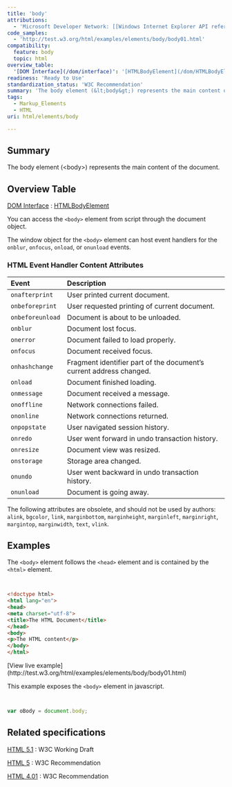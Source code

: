 ```yaml
---
title: 'body'
attributions:
  - 'Microsoft Developer Network: [[Windows Internet Explorer API reference](http://msdn.microsoft.com/en-us/library/ie/hh828809%28v=vs.85%29.aspx) Article]'
code_samples:
  - 'http://test.w3.org/html/examples/elements/body/body01.html'
compatibility:
  feature: body
  topic: html
overview_table:
  '[DOM Interface](/dom/interface)': '[HTMLBodyElement](/dom/HTMLBodyElement)'
readiness: 'Ready to Use'
standardization_status: 'W3C Recommendation'
summary: 'The body element (&lt;body&gt;) represents the main content of the document.'
tags:
  - Markup_Elements
  - HTML
uri: html/elements/body

---
```

## Summary

The body element (&lt;body&gt;) represents the main content of the document.

## Overview Table

[DOM Interface](/dom/interface)
:   [HTMLBodyElement](/dom/HTMLBodyElement)

You can access the `<body>` element from script through the document object.

The window object for the `<body>` element can host event handlers for the `onblur`, `onfocus`, `onload`, or `onunload` events.

### HTML Event Handler Content Attributes

|Event|Description|
|:----|:----------|
|`onafterprint`|User printed current document.|
|`onbeforeprint`|User requested printing of current document.|
|`onbeforeunload`|Document is about to be unloaded.|
|`onblur`|Document lost focus.|
|`onerror`|Document failed to load properly.|
|`onfocus`|Document received focus.|
|`onhashchange`|Fragment identifier part of the document’s current address changed.|
|`onload`|Document finished loading.|
|`onmessage`|Document received a message.|
|`onoffline`|Network connections failed.|
|`ononline`|Network connections returned.|
|`onpopstate`|User navigated session history.|
|`onredo`|User went forward in undo transaction history.|
|`onresize`|Document view was resized.|
|`onstorage`|Storage area changed.|
|`onundo`|User went backward in undo transaction history.|
|`onunload`|Document is going away.|

The following attributes are obsolete, and should not be used by authors: `alink`, `bgcolor`, `link`, `marginbottom`, `marginheight`, `marginleft`, `marginright`, `margintop`, `marginwidth`, `text`, `vlink`.

## Examples

The `<body>` element follows the `<head>` element and is contained by the `<html>` element.

``` html


<!doctype html>
<html lang="en">
<head>
<meta charset="utf-8">
<title>The HTML Document</title>
</head>
<body>
<p>The HTML content</p>
</body>
</html>
```

</pre>
[View live example](http://test.w3.org/html/examples/elements/body/body01.html)

This example exposes the `<body>` element in javascript.

``` js


var oBody = document.body;
```

</pre>

## Related specifications

[HTML 5.1](http://www.w3.org/TR/html51/sections.html#the-body-element)
:   W3C Working Draft

[HTML 5](http://www.w3.org/TR/html5/sections.html#the-body-element)
:   W3C Recommendation

[HTML 4.01](http://www.w3.org/TR/html401/struct/global.html#edef-BODY)
:   W3C Recommendation
